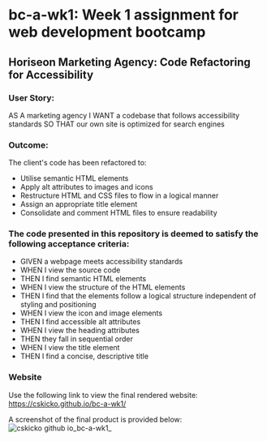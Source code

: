 # bc-a-wk1: Week 1 assignment for web development bootcamp

## Horiseon Marketing Agency: Code Refactoring for Accessibility

### User Story:
  AS A marketing agency
  I WANT a codebase that follows accessibility standards
  SO THAT our own site is optimized for search engines
  
### Outcome:
  The client's code has been refactored to:
  - Utilise semantic HTML elements
  - Apply alt attributes to images and icons
  - Restructure HTML and CSS files to flow in a logical manner
  - Assign an appropriate title element
  - Consolidate and comment HTML files to ensure readability

### The code presented in this repository is deemed to satisfy the following acceptance criteria:
  - GIVEN a webpage meets accessibility standards
  - WHEN I view the source code
  - THEN I find semantic HTML elements
  - WHEN I view the structure of the HTML elements
  - THEN I find that the elements follow a logical structure independent of styling and positioning
  - WHEN I view the icon and image elements
  - THEN I find accessible alt attributes
  - WHEN I view the heading attributes
  - THEN they fall in sequential order
  - WHEN I view the title element
  - THEN I find a concise, descriptive title

### Website
Use the following link to view the final rendered website:
https://cskicko.github.io/bc-a-wk1/

A screenshot of the final product is provided below:
![cskicko github io_bc-a-wk1_](https://user-images.githubusercontent.com/84214056/169467763-bd7234d3-4ccd-4f0c-ae4e-a8970361d5d1.png)
